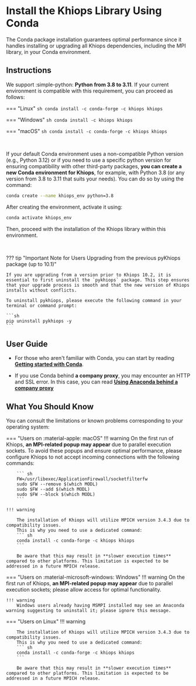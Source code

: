 # Install the Khiops Library Using Conda 

The Conda package installation guarantees optimal performance since it handles installing or upgrading all Khiops dependencies, including the MPI library, in your Conda environment. 

## Instructions

We support :simple-python: **Python from 3.8 to 3.11**. If your current environment is compatible with this requirement, you can proceed as follows:

=== "Linux"
    ``` sh
    conda install -c conda-forge -c khiops khiops
    ```
    
=== "Windows"
    ``` sh
    conda install -c khiops khiops
    ```

=== "macOS"
    ``` sh
    conda install -c conda-forge -c khiops khiops
    ```

<br>

If your default Conda environment uses a non-compatible Python version (e.g., Python 3.12) or if you need to use a specific python version for ensuring compatibility with other third-party packages, **you can create a new Conda environment for Khiops**, for example, with Python 3.8 (or any version from 3.8 to 3.11 that suits your needs). You can do so by using the command:

```sh
conda create --name khiops_env python=3.8
```

After creating the environment, activate it using:

```sh
conda activate khiops_env
```

Then, proceed with the installation of the Khiops library within this environment.

<br>


??? tip "Important Note for Users Upgrading from the previous pyKhiops package (up to 10.1)"
    
    If you are upgrading from a version prior to Khiops 10.2, it is essential to first uninstall the `pykhiops` package. This step ensures that your upgrade process is smooth and that the new version of Khiops installs without conflicts.

    To uninstall pykhiops, please execute the following command in your terminal or command prompt:

    ```sh
    pip uninstall pykhiops -y
    ```

## User Guide

- For those who aren't familiar with Conda, you can start by reading [**Getting started with Conda**][conda-user-guide].

[conda-user-guide]: https://conda.io/projects/conda/en/latest/user-guide/getting-started.html

- If you use Conda behind **a company proxy**, you may encounter an HTTP and SSL error. In this case, you can read [**Using Anaconda behind a company proxy**][proxy-conda] 

[proxy-conda]: https://docs.anaconda.com/free/anaconda/configurations/proxy/


## What You Should Know

You can consult the limitations or known problems corresponding to your operating system:

=== "Users on :material-apple: macOS"
    !!! warning 
        On the first run of Khiops, **an MPI-related popup may appear** due to parallel execution sockets. To avoid these popups and ensure optimal performance, please configure Khiops to not accept incoming connections with the following commands:

        ``` sh
        FW=/usr/libexec/ApplicationFirewall/socketfilterfw 
        sudo $FW --remove $(which MODL)
        sudo $FW --add $(which MODL)
        sudo $FW --block $(which MODL)
        ```
    
    !!! warning 

        The installation of Khiops will utilize MPICH version 3.4.3 due to compatibility issues. 
        This is why you need to use a dedicated command:
        ``` sh
        conda install -c conda-forge -c khiops khiops
        ```
            
        Be aware that this may result in **slower execution times** compared to other platforms. This limitation is expected to be addressed in a future MPICH release.

=== "Users on :material-microsoft-windows: Windows"
    !!! warning 
        On the first run of Khiops, **an MPI-related popup may appear** due to parallel execution sockets; please allow access for optimal functionality.

    !!! warning 
        Windows users already having MSMPI installed may see an Anaconda warning suggesting to uninstall it; please ignore this message.


=== "Users on Linux"
    !!! warning 

        The installation of Khiops will utilize MPICH version 3.4.3 due to compatibility issues. 
        This is why you need to use a dedicated command:
        ``` sh
        conda install -c conda-forge -c khiops khiops
        ```
            
        Be aware that this may result in **slower execution times** compared to other platforms. This limitation is expected to be addressed in a future MPICH release.


    


<br>

